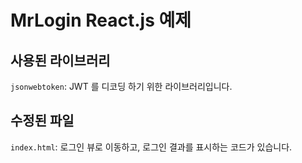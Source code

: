 # MrLogin React.js 예제

## 사용된 라이브러리

`jsonwebtoken`: JWT 를 디코딩 하기 위한 라이브러리입니다.

## 수정된 파일

`index.html`: 로그인 뷰로 이동하고, 로그인 결과를 표시하는 코드가 있습니다.
